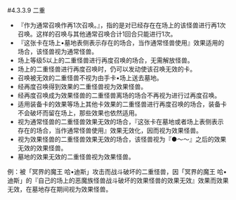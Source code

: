 #4.3.3.9        二重
* 『作为通常召唤作再1次召唤。』，指的是对已经存在在场上的该怪兽进行再1次召唤。这样的召唤与其他通常召唤合计1回合只能进行1次。
* 『这张卡在场上•墓地表侧表示存在的场合，当作通常怪兽使用』效果适用的场合，该怪兽视为通常怪兽。
* 场上等级5以上的二重怪兽进行再度召唤的场合，无需解放怪兽。
* 场上的二重怪兽进行再度召唤时，仍可以发动使该召唤无效的卡。
* 召唤被无效的二重怪兽不视为由手卡•场上送去墓地。
* 经再度召唤得到效果的二重怪兽视为效果怪兽。
* 经再度召唤成为效果怪兽的二重怪兽离场的场合不再视为进行过再度召唤。
* 适用装备卡的效果等场上其他卡效果的二重怪兽进行再度召唤的场合，装备卡不会破坏而留在场上，那些效果也依然适用。
* 视为通常怪兽的二重怪兽效果无效的场合，『这张卡在墓地或者场上表侧表示存在的场合，当作通常怪兽使用』效果无效化，因而视为效果怪兽。
* 视为效果怪兽的二重怪兽效果无效的场合，该怪兽视为『●～～』之后的效果无效的效果怪兽。
* 墓地的效果无效的二重怪兽视为效果怪兽。

例：被「冥界的魔王 哈•迪斯」攻击而战斗破坏的二重怪兽，因「冥界的魔王 哈•迪斯」的『自己的场上的恶魔族怪兽战斗破坏的效果怪兽的效果无效』效果而效果无效，在墓地存在期间视为效果怪兽。

